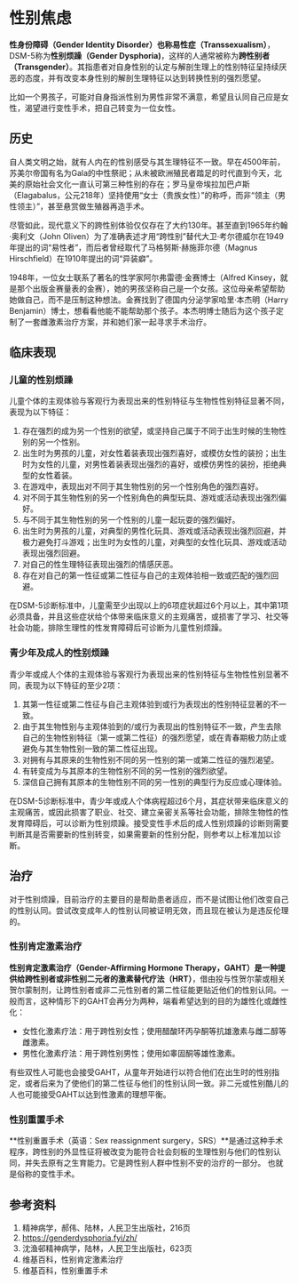 # 性别焦虑

**性身份障碍（Gender Identity Disorder）**也称**易性症（Transsexualism）**，DSM-5称为**性别烦躁（Gender Dysphoria)**，这样的人通常被称为**跨性别者（Transgender）**。其指患者对自身性别的认定与解剖生理上的性别特征呈持续厌恶的态度，并有改变本身性别的解剖生理特征以达到转换性别的强烈愿望。<ref></ref>

比如一个男孩子，可能对自身指派性别为男性非常不满意，希望且认同自己应是女性，渴望进行变性手术，把自己转变为一位女性。

## 历史

自人类文明之始，就有人内在的性别感受与其生理特征不一致。早在4500年前，苏美尔帝国有名为Gala的中性祭祀；从未被欧洲殖民者踏足的时代直到今天，北美的原始社会文化一直认可第三种性别的存在；罗马皇帝埃拉加巴卢斯（Elagabalus，公元218年）坚持使用“女士（贵族女性）”的称呼，而非“领主（男性领主）”，甚至悬赏做生殖器再造手术。

尽管如此，现代意义下的跨性别体验仅仅存在了大约130年。甚至直到1965年约翰·奥利文（John Oliven）为了准确表述才用“跨性别”替代大卫·考尔德威尔在1949年提出的词“易性者”，而后者曾经取代了马格努斯·赫施菲尔德（Magnus Hirschfield）在1910年提出的词“异装癖”。

1948年，一位女士联系了著名的性学家阿尔弗雷德·金赛博士（Alfred Kinsey，就是那个出版金赛量表的金赛），她的男孩坚称自己是一个女孩。这位母亲希望帮助她做自己，而不是压制这种想法。金赛找到了德国内分泌学家哈里·本杰明（Harry Benjamin）博士，想看看他能不能帮助那个孩子。本杰明博士随后为这个孩子定制了一套雌激素治疗方案，并和她们家一起寻求手术治疗。

## 临床表现

### 儿童的性别烦躁

儿童个体的主观体验与客观行为表现出来的性别特征与生物性性别特征显著不同，表现为以下特征：

1. 存在强烈的成为另一个性别的欲望，或坚持自己属于不同于出生时候的生物性别的另一个性别。
2. 出生时为男孩的儿童，对女性着装表现出强烈喜好，或模仿女性的装扮；出生时为女性的儿童，对男性着装表现出强烈的喜好，或模仿男性的装扮，拒绝典型的女性着装。
3. 在游戏中，表现出对不同于其生物性别的另一个性别角色的强烈喜好。
4. 对不同于其生物性别的另一个性别角色的典型玩具、游戏或活动表现出强烈偏好。
5. 与不同于其生物性别的另一个性别的儿童一起玩耍的强烈偏好。
6. 出生时为男孩的儿童，对典型的男性化玩具、游戏或活动表现出强烈回避，并极力避免打斗游戏；出生时为女性的儿童，对典型的女性化玩具、游戏或活动表现出强烈回避。
7. 对自己的性生理特征表现出强烈的情感厌恶。
8. 存在对自己的第一性征或第二性征与自己的主观体验相一致或匹配的强烈回避。

在DSM-5诊断标准中，儿童需至少出现以上的6项症状超过6个月以上，其中第1项必须具备，并且这些症状给个体带来临床意义的主观痛苦，或损害了学习、社交等社会功能，排除生理性的性发育障碍后可诊断为儿童性别烦躁。

### 青少年及成人的性别烦躁

青少年或成人个体的主观体验与客观行为表现出来的性别特征与生物性性别显著不同，表现为以下特征的至少2项：

1. 其第一性征或第二性征与自己主观体验到或行为表现出的性别特征显著的不一致。
2. 由于其生物性别与主观体验到的/或行为表现出的性别特征不一致，产生去除自己的生物性别特征（第一或第二性征）的强烈愿望，或在青春期极力防止或避免与其生物性别一致的第二性征出现。
3. 对拥有与其原来的生物性别不同的另一性别的第一或第二性征的强烈渴望。
4. 有转变成为与其原本的生物性别不同的另一性别的强烈欲望。
5. 深信自己拥有其原本的生物性别不同的另一性别的典型行为反应或心理体验。

在DSM-5诊断标准中，青少年或成人个体病程超过6个月，其症状带来临床意义的主观痛苦，或因此损害了职业、社交、建立亲密关系等社会功能，排除生物性的性发育障碍后，可以诊断为性别烦躁。接受变性手术后的成人性别烦躁的诊断则需要判断其是否需要新的性别转变，如果需要新的性别分配，则参考以上标准加以诊断。

## 治疗

对于性别烦躁，目前治疗的主要目的是帮助患者适应，而不是试图让他们改变自己的性别认同。尝试改变成年人的性别认同被证明无效，而且现在被认为是违反伦理的。

### 性别肯定激素治疗

**性别肯定激素治疗（Gender-Affirming Hormone Therapy，GAHT）**是一种提供给跨性别者或非性别二元者的**激素替代疗法（HRT）**，借由投与性贺尔蒙或相关贺尔蒙制剂，让跨性别者或非二元性别者的第二性征能更贴近他们的性别认同。一般而言，这种情形下的GAHT会再分为两种，端看希望达到的目的为雄性化或雌性化：

* 女性化激素疗法：用于跨性别女性；使用醋酸环丙孕酮等抗雄激素与雌二醇等雌激素。
* 男性化激素疗法：用于跨性别男性；使用如睾固酮等雄性激素。

有些双性人可能也会接受GAHT，从童年开始进行以符合他们在出生时的性别指定，或者后来为了使他们的第二性征与他们的性别认同一致。非二元或性别酷儿的人也可能接受GAHT以达到性激素的理想平衡。

### 性别重置手术

**性别重置手术（英语：Sex reassignment surgery，SRS）**是通过这种手术程序，跨性别的外显性征将被改变为能符合社会刻板的生理性别与他们的性别认同，并失去原有之生育能力。它是跨性别人群中性别不安的治疗的一部分。 也就是俗称的变性手术。

## 参考资料

1. 精神病学，郝伟、陆林，人民卫生出版社，216页
2. https://genderdysphoria.fyi/zh/
3. 沈渔邨精神病学，陆林，人民卫生出版社，623页
4. 维基百科，性别肯定激素治疗
5. 维基百科，性别重置手术
